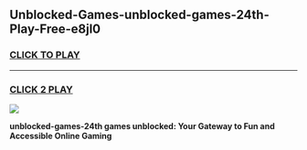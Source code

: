
## Unblocked-Games-unblocked-games-24th-Play-Free-e8jl0
<h3>
<a href="https://premium76.site?title=unblocked-games-24th&ref=24M">CLICK TO PLAY</a></h3>
<hr>

<h3>
<a href="https://premium76.site?title=unblocked-games-24th&ref=24M">CLICK 2 PLAY</a>
  
</h3>

<a href="https://premium76.site?title=unblocked-games-24th&ref=24M"><img src="https://clearcache.store/games.png"></a>


**unblocked-games-24th games unblocked: Your Gateway to Fun and Accessible Online Gaming**
